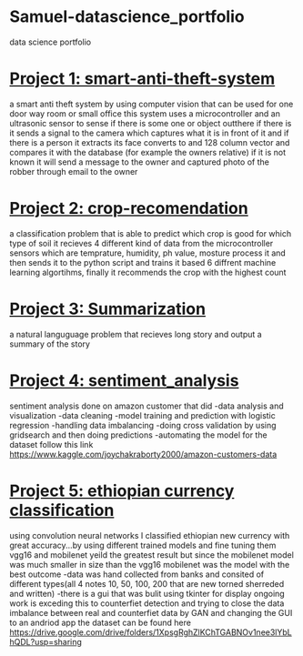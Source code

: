 # Samuel-datascience_portfolio
data science portfolio

# [Project 1: smart-anti-theft-system](https://github.com/sam23121/smart-anti-theft-system)
a smart anti theft system by using computer vision that can be used for one door way room or small office
this system uses a microcontroller and an ultrasonic sensor to sense if there is some one or object outthere
if there is it sends a signal to the camera which captures what it is in front of it and if there is a person it extracts
its face converts to and 128 column vector and  compares it with the database (for example the owners relative) if it is not
known it will send a message to the owner and captured photo of the robber through email to the owner

[](/images/Capture.PNG)

# [Project 2: crop-recomendation](https://github.com/sam23121/crop-recomendation)
a classification problem that is able to predict which crop is good for which type of soil
it recieves 4 different kind of data from the microcontroller sensors which are  temprature, humidity, ph value, mosture process it and
then sends it to the python script and trains it based 6 diffrent machine learning algortihms, finally it recommends the crop with the highest count

# [Project 3: Summarization](https://github.com/sam23121/summarization)
a natural languguage problem that recieves long story and output a summary of the story

# [Project 4: sentiment_analysis](https://github.com/sam23121/crop-recomendation)
sentiment analysis done on amazon customer that did
-data analysis and visualization
-data cleaning
-model training and prediction with logistic regression
-handling data imbalancing
-doing cross validation by using gridsearch and then doing predictions
-automating the model
for the dataset follow this link https://www.kaggle.com/joychakraborty2000/amazon-customers-data

# [Project 5: ethiopian currency classification](https://github.com/sam23121/ethiopian_currency_classification)
using convolution neural networks I classified ethiopian new currency with great accuracy...by using different trained models and fine tuning them vgg16 and mobilenet yeild the greatest result but since the mobilenet model was much smaller in size than the vgg16 mobilenet was the model with the best outcome                                                 -data was hand collected from banks and consited of different types(all 4 notes 10, 50, 100, 200 that are new torned sherreded and written)                                         -there is a gui that was bulit using tkinter for display                                                                                                                        ongoing work is exceding this to counterfiet detection and trying to close the data imbalance between real and counterfiet data by GAN and changing the GUI to an andriod app
the dataset can be found here https://drive.google.com/drive/folders/1XpsgRghZlKChTGABNOv1nee3lYbLhQDL?usp=sharing
